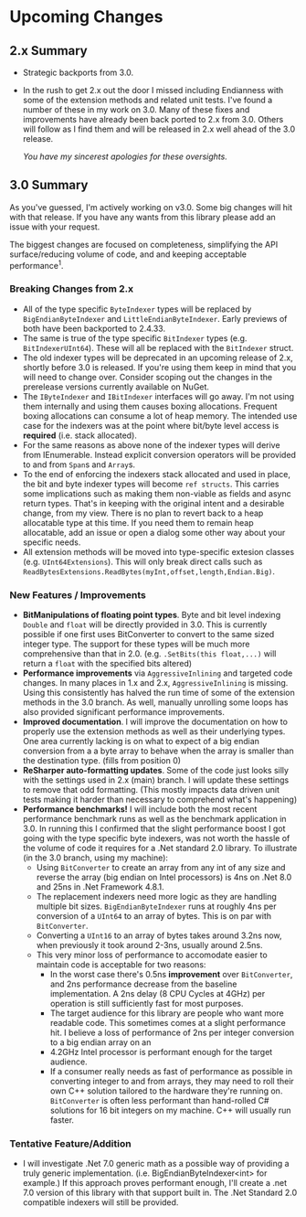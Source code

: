 ﻿# Upcoming Changes

## 2.x Summary
- Strategic backports from 3.0.

- In the rush to get 2.x out the door I missed including Endianness with some of the extension methods
  and related unit tests. I've found a number of these in my work on 3.0. Many of these fixes and improvements
  have already been back ported to 2.x from 3.0. Others will follow as I find them and will be released in
  2.x well ahead of the 3.0 release.

  _You have my sincerest apologies for these oversights._

## 3.0 Summary

As you've guessed, I'm actively working on v3.0. Some big changes will hit with that release. If you have
any wants from this library please add an issue with your request.

The biggest changes are focused on completeness, simplifying the API surface/reducing volume of code, and
and keeping acceptable performance<sup>1</sup>.

### Breaking Changes from 2.x

- All of the type specific `ByteIndexer` types will be replaced by `BigEndianByteIndexer` and `LittleEndianByteIndexer`.
  Early previews of both have been backported to 2.4.33.
- The same is true of the type specific `BitIndexer` types (e.g. `BitIndexerUInt64`). These will all be replaced with
  the `BitIndexer` struct.
- The old indexer types will be deprecated in an upcoming release of 2.x, shortly before 3.0 is released. If you're
  using them keep in mind that you will need to change over. Consider scoping out the changes in the prerelease versions
  currently available on NuGet.
- The `IByteIndexer` and `IBitIndexer` interfaces will go away. I'm not using them internally and using them causes
  boxing allocations. Frequent boxing allocations can consume a lot of heap memory. The intended use case for the
  indexers was at the point where bit/byte level access is **required** (i.e. stack allocated).
- For the same reasons as above none of the indexer types will derive from IEnumerable. Instead explicit
  conversion operators will be provided to and from `Span`s and `Array`s.
- To the end of enforcing the indexers stack allocated and used in place, the bit and byte indexer types will become
  `ref structs`. This carries some implications such as making them non-viable as fields and async return types.
  That's in keeping with the original intent and a desirable change, from my view. There is no plan to revert back to a
  heap allocatable type at this time. If you need them to remain heap allocatable, add an issue or open a dialog some
  other way about your specific needs.
- All extension methods will be moved into type-specific extesion classes (e.g. `UInt64Extensions`). This will
  only break direct calls such as `ReadBytesExtensions.ReadBytes(myInt,offset,length,Endian.Big)`.

### New Features / Improvements

- **BitManipulations of floating point types**. Byte and bit level indexing `Double` and `float` will be directly
  provided in 3.0. This is currently possible if one first uses BitConverter to convert to the same sized integer type.
  The support for these types will be much more comprehensive than that in 2.0. (e.g. `.SetBits(this float,...)` will
  return a `float` with the specified bits altered)
- **Performance improvements** via `AggressiveInlining` and targeted code changes. In many places in 1.x and 2.x,
  `AggressiveInlining` is missing. Using this consistently has halved the run time of some of the extension methods in
  the 3.0 branch. As well, manually unrolling some loops has also provided significant performance improvements.
- **Improved documentation**. I will improve the documentation on how to properly use the extension methods as well
  as their underlying types. One area currently lacking is on what to expect of a big endian conversion from a
  a byte array to behave when the array is smaller than the destination type. (fills from position 0)
- **ReSharper auto-formatting updates**. Some of the code just looks silly with the settings used in 2.x (main) branch. I
  will update these settings to remove that odd formatting. (This mostly impacts data driven unit tests making it harder
  than necessary to comprehend what's happening)
- **Performance benchmarks!** I will include both the most recent performance benchmark runs as well as the benchmark
  application in 3.0. In running this I confirmed that the slight performance boost I got going with the
  type specific byte indexers, was not worth the hassle of the volume of code it requires for a .Net standard 2.0
  library. To illustrate (in the 3.0 branch, using my machine):
   - Using `BitConverter` to create an array from any int of any size and reverse the array (big endian on Intel
     processors) is 4ns on .Net 8.0 and 25ns in .Net Framework 4.8.1.
   - The replacement indexers need more logic as they are handling multiple bit sizes. `BigEndianByteIndexer` runs at
     roughly 4ns per conversion of a `UInt64` to an array of bytes. This is on par with `BitConverter`.
   - Converting a `UInt16` to an array of bytes takes around 3.2ns now, when previously it took around 2-3ns, usually
     around 2.5ns.
   - This very minor loss of performance to accomodate easier to maintain code is acceptable for two reasons:
      - In the worst case there's 0.5ns  **improvement** over `BitConverter`, and 2ns performance decrease from the
        baseline implementation. A 2ns delay (8 CPU Cycles at 4GHz) per operation is still sufficiently fast for most
        purposes.
      - The target audience for this library are people who want more readable code. This sometimes comes at a slight
        performance hit. I believe a loss of performance of 2ns per integer conversion to a big endian array on an
      - 4.2GHz Intel processor is performant enough for the target audience.
      - If a consumer really needs as fast of performance as possible in converting integer to and from arrays,
        they may need to roll their own C++ solution tailored to the hardware they're running on. `BitConverter` is
        often less performant than hand-rolled C# solutions for 16 bit integers on my machine. C++ will usually run
        faster.

### Tentative Feature/Addition

- I will investigate .Net 7.0 generic math as a possible way of providing a truly generic implementation.
  (i.e. BigEndianByteIndexer&lt;int&gt; for example.) If this approach proves performant enough, I'll create a
  .net 7.0 version of this library with that support built in. The .Net Standard 2.0 compatible indexers will
  still be provided.
